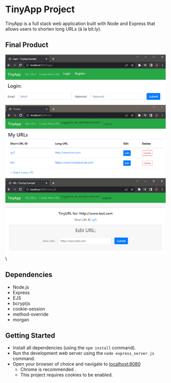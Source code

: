 # TinyApp Project

TinyApp is a full stack web application built with Node and Express that allows users to shorten long URLs (à la bit.ly).

## Final Product

![You can log in!](https://github.com/Jason-Wall/tinyapp/blob/main/docs/TinyApp_Login.png)\
![Manage your list of URLs!](https://github.com/Jason-Wall/tinyapp/blob/main/docs/TinyApp_Urls.png)\
![Edit URLs!](https://github.com/Jason-Wall/tinyapp/blob/main/docs/TinyApp_EditURL.png)\


## Dependencies

- Node.js
- Express
- EJS
- bcryptjs
- cookie-session
- method-override
- morgan

## Getting Started

- Install all dependencies (using the `npm install` command).
- Run the development web server using the `node express_server.js` command.
- Open your browser of choice and navigate to [localhost:8080](localhost:8080)
  - Chrome is recommended .
  - This project requires cookies to be enabled.